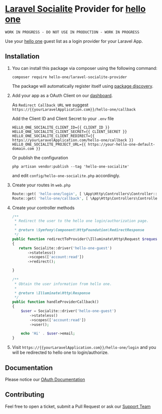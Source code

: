 # [Laravel Socialite](https://laravel.com/docs/7.x/socialite) Provider for [hello one](https://www.hello-one.de)


    WORK IN PROGRESS - DO NOT USE IN PRODUCTION - WORK IN PROGRESS

Use your [hello one](https://www.hello-one.de) guest list as a login provider for your Laravel App.
 

## Installation
 1) You can install this package via composer using the following command:
    ```shell script
    composer require hello-one/laravel-socialite-provider
    ```
    The package will automatically register itself using [package discovery](https://laravel.com/docs/packages#package-discovery).

   
 2) Add your app as a OAuth Client on our [dashboard](https://dashboard.hello-one.de/). 
 
    As `Redirect Callback URL` we suggest 
    `https://{{yourLaravelApplication.com}}/hello-one/callback`
    
    Add the Client ID and Client Secret to your  `.env` file
    ```dotenv
    HELLO_ONE_SOCIALITE_CLIENT_ID={{ CLIENT_ID }}
    HELLO_ONE_SOCIALITE_CLIENT_SECRET={{ CLIENT_SECRET }}
    HELLO_ONE_SOCIALITE_CLIENT_REDIRECT={{ https://yourLaravelApplication.com/hello-one/callback }}
    HELLO_ONE_SOCIALITE_PROJECT_URL={{ https://your-hello-one-default-domain.com }}
    ```
    Or publish the configuration

    ```shell script
    php artisan vendor:publish --tag 'hello-one-socialite'
    ```
    and edit  `config/hello-one-socialite.php` accordingly.
    
 3) Create your routes in `web.php`
    ```php
    Route::get( 'hello-one/login', [ \App\Http\Controllers\Controller::class, 'redirectToProvider' ]);
    Route::get( 'hello-one/callback', [ \App\Http\Controllers\Controller::class, 'handleProviderCallback' ]);   
    ```
 4) Create your controller methods 
        
    ```php
    /**
     * Redirect the user to the hello one login/authorization page.
     *
     * @return \Symfony\Component\HttpFoundation\RedirectResponse
     */
    public function redirectToProvider(\Illuminate\Http\Request $request)
    {
       return Socialite::driver('hello-one-guest')
           ->stateless()
           ->scopes(['account:read'])
           ->redirect();
    
    }
     
    /**
     * Obtain the user information from hello one.
     *
     * @return \Illuminate\Http\Response
     */
    public function handleProviderCallback()
    {
        $user = Socialite::driver('hello-one-guest')
            ->stateless()
            ->scopes(['account:read'])
            ->user();
        
        echo 'Hi' . $user->email;
    }
    ```
  5) Visit `https://{{yourLaravelApplication.com}}/hello-one/login` and you will be redirected to hello one to login/authorize.


## Documentation
Please notice our [OAuth Documentation](https://docs.hello-one.de/project-settings/oauth.html)

## Contributing
Feel free to open a ticket, submit a Pull Request or ask our [Support Team](mailto:info@hello-one.de)


